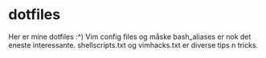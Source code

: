 # dotfiles
Her er mine dotfiles :^)
Vim config files og måske bash\_aliases er nok det eneste interessante.
shellscripts.txt og vimhacks.txt er diverse tips n tricks.
